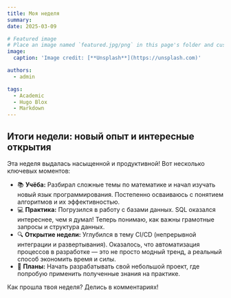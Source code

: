 ```yaml
---
title: Моя неделя
summary: 
date: 2025-03-09

# Featured image
# Place an image named `featured.jpg/png` in this page's folder and customize its options here.
image:
  caption: 'Image credit: [**Unsplash**](https://unsplash.com)'

authors:
  - admin

tags:
  - Academic
  - Hugo Blox
  - Markdown
---
```


## Итоги недели: новый опыт и интересные открытия

Эта неделя выдалась насыщенной и продуктивной! Вот несколько ключевых моментов:

- 📚 **Учёба:** Разбирал сложные темы по математике и начал изучать новый язык программирования. Постепенно осваиваюсь с понятием алгоритмов и их эффективностью.
- 💻 **Практика:** Погрузился в работу с базами данных. SQL оказался интереснее, чем я думал! Теперь понимаю, как важны грамотные запросы и структура данных.
- 🔍 **Открытие недели:** Углубился в тему CI/CD (непрерывной интеграции и развертывания). Оказалось, что автоматизация процессов в разработке — это не просто модный тренд, а реальный способ экономить время и силы.
- 🎯 **Планы:** Начать разрабатывать свой небольшой проект, где попробую применить полученные знания на практике.

Как прошла твоя неделя? Делись в комментариях!
